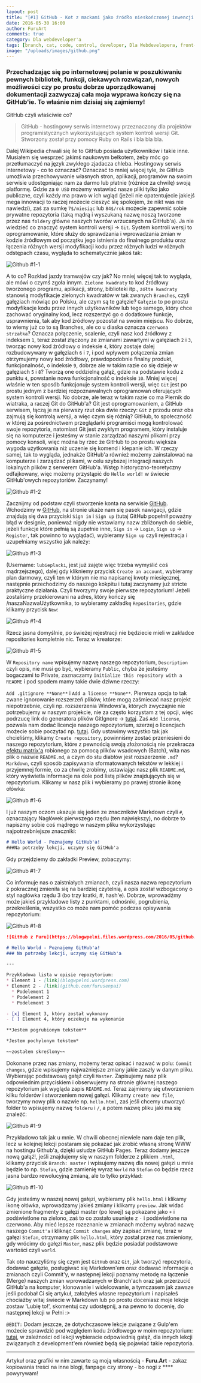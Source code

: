 ```yaml
---
layout: post
title: "[#1] GitHub - Kot z mackami jako źródło nieskończonej inwencji twórczej"
date: 2016-05-30 16:00
author: FuruArt
comments: true
category: Dla webdeveloper'a
tags: [branch, cat, code, control, developer, Dla Webdevelopera, front-end, gałęzie, git, github, kodowanie, kot, macki, managment, octopus, ośmiornica, package, system, version, webdeveloper]
image: "/uploads/images/github.png"
---
```

### Przechadzając się po internetowej polanie w poszukiwaniu pewnych bibliotek, funkcji, ciekawych rozwiązań, nowych możliwości czy po prostu dobrze uporządkowanej dokumentacji zazwyczaj cała moja wyprawa kończy się na GitHub'ie. To właśnie nim dzisiaj się zajmiemy!

<!--more-->

GitHub czyli właściwie co? 

> GitHub - hostingowy serwis internetowy przeznaczony dla projektów programistycznych wykorzystujących system kontroli wersji Git. Stworzony został przy pomocy Ruby on Rails i bla bla bla.

Dalej Wikipedia chwali się ile to GitHub posiada użytkowników i takie inne. Musiałem się wesprzeć jakimś naukowym bełkotem, żeby móc go przetłumaczyć na język zwykłego zjadacza chleba. Hostingowy serwis internetowy - co to oznaczać? Oznaczać to mniej więcej tyle, że GitHub umożliwia przechowywanie własnych stron, aplikacji, programów na swoim serwisie udostępniając nam za darmo lub płatnie (różnice za chwilę) swoją platformę. Gdzie za `0 USD` możemy wstawiać nasze pliki tylko jako publiczne, czyli każdy ma prawo w ich wgląd (jeżeli nie opatentujecie jakiejś mega innowacji to raczej możecie cieszyć się spokojem, że nikt was nie nawiedzi), zaś za sumkę `7$/miesiąc` lub `84$/rok` możecie zapewnić sobie prywatne repozytoria (taką mądrą i wyszukaną nazwę noszą tworzone przez nas `foldery` główne naszych tworów wrzucanych na GitHub'a). Ja nie wiedzieć co znaczyć system kontroli wersji -> `Git`. System kontroli wersji to oprogramowanie, które służy do sprawdzania i wprowadzania zmian w kodzie źródłowym od początku jego istnienia do finalnego produktu oraz łączenia różnych wersji modyfikacji kodu przez różnych ludzi w różnych odstępach czasu, wygląda to schematycznie jakoś tak:

![Github #1-1](https://blogwpelni.files.wordpress.com/2016/05/github1.png)

A to co? Rozkład jazdy tramwajów czy jak? No mniej więcej tak to wygląda, ale mówi o czymś zgoła innym. `Zielone kwadraty` to kod źródłowy tworzonego programu, aplikacji, strony, biblioteki itp., `żółte kwadraty` stanowią modyfikacje zielonych kwadratów w tak zwanych `Branches`, czyli gałęziach mówiąc po Polsku, ale czym są te gałęzie? `Gałęzie` to po prostu modyfikacje kodu przez innych użytkowników lub tego samego, który chce zachować oryginalny kod, lecz rozszerzyć go o dodatkowe funkcje, usprawnienia, tak aby kod źródłowy pozostał na swoim miejscu. No dobrze, to wiemy już co to są Branches, ale co u diaska oznacza `czerwona strzałka`? Oznacza połączenie, scalenie, czyli nasz kod źródłowy z indeksem `1`, teraz został złączony ze zmianami zawartymi w gałęziach `2` i `3`, tworząc nowy kod źródłowy o indeksie `4`, który zostaje dalej rozbudowywany w gałęziach `6` i `7`, i pod wpływem połączenia zmian otrzymujemy nowy kod źródłowy, prawdopodobnie finalny produkt, funkcjonalność, o indeksie `9`, dobrze ale w takim razie co się dzieje w gałęziach `5` i `8`? Tworzą one oddzielną gałąź, gdzie na podstawie kodu z punktu `4`, powstanie nowa funkcjonalność o indeksie `10`. Mniej więcej właśnie w ten sposób funkcjonuje system kontroli wersji, więc `Git` jest po prostu jednym z bardziej rozpoznawalnych oprogramowań oferujących system kontroli wersji. No dobrze, ale teraz w takim razie co ma Piernik do wiatraka, a raczej Git do GitHub'a? Git jest oprogramowaniem, a GitHub serwisem, łączą je na pierwszy rzut oka dwie rzeczy: `Git` z przodu oraz oba zajmują się kontrolą wersji, a więc czym się różnią? GitHub, to społeczność w której za pośrednictwem przeglądarki programiści mogą kontrolować swoje repozytoria, natomiast Git jest zwykłym programem, który instaluje się na komputerze i jesteśmy w stanie zarządzać naszymi plikami przy pomocy konsoli, więc można by rzec że GitHub to po prostu większa wygoda użytkowania niż uczenie się komend i klepanie ich. W rzeczy samej, tak to wygląda, jednakże GitHub'a również możemy zainstalować na komputerze i zarządzać plikami, w celu szybszej integracji naszych lokalnych plików z serwerem GitHub'a. Wstęp historyczno-teoretyczny odfajkowany, więc możemy przystąpić do `Hello world!` w świecie GitHub'owych repozytoriów. Zaczynamy!

![Github #1-2](https://blogwpelni.files.wordpress.com/2016/05/github2.png)

Zacznijmy od podstaw czyli stworzenie konta na serwisie [GitHub](http://github.com). Wchodzimy w [GitHub](http://github.com), na stronie ukaże nam się pasek nawigacji, gdzie znajdują się dwa przyciski `Sign in` i `Sign up` (tutaj GitHub popełnił poważny błąd w designie, ponieważ nigdy nie wstawiamy nazw zbliżonych do siebie, jeżeli funkcje które pełnią są zupełnie inne, `Sign in` -> `Login`, `Sign up` -> `Register`, tak powinno to wyglądać), wybieramy `Sign up` czyli rejestracja i uzupełniamy wszystko jak należy:

![Github #1-3](https://blogwpelni.files.wordpress.com/2016/05/github3.png)

(Username: `lubieplacki`, jest już zajęte więc trzeba wymyślić coś mądrzejszego), dalej gdy klikniemy przycisk `Create an account`, wybieramy plan darmowy, czyli ten w którym nie ma napisanej kwoty miesięcznej, następnie przechodzimy do naszego kokpitu i tutaj zaczynamy już stricte praktyczne działania. Czyli tworzymy swoje pierwsze repozytorium! Jeżeli zostaliśmy przekierowani na adres, który kończy się /naszaNazwaUżytkownika, to wybieramy zakładkę `Repositories`, gdzie klikamy przycisk `New`:

![Github #1-4](https://blogwpelni.files.wordpress.com/2016/05/github4.png)

Rzecz jasna domyślnie, po świeżej rejestracji nie będziecie mieli w zakładce repositories kompletnie nic. Teraz w kreatorze:

![Github #1-5](https://blogwpelni.files.wordpress.com/2016/05/github5.png)

W `Repository name` wpisujemy nazwę naszego repozytorium, `Description` czyli opis, nie musi go być, wybieramy `Public`, chyba że jesteśmy bogaczami to Private, zaznaczamy `Initialize this repository with a README` i pod spodem mamy takie dwie dziwne rzeczy:

`Add .gitignore **None**` i `Add a license **None**`. Pierwsza opcja to tak zwane ignorowanie rozszerzeń plików, które mogą zaśmiecać nasz projekt niepotrzebnie, czyli np. rozszerzenia Windows'a, których zwyczajnie nie potrzebujemy w naszym projekcie, nie za często korzystam z tej opcji, więc podrzucę link do generatora plików GitIgnore -> [tutaj](http://gitignore.io). Zaś `Add license`, pozwala nam dodać licencje naszego repozytorium, szerzej o licencjach możecie sobie poczytać np. [tutaj](https://pl.wikipedia.org/wiki/Licencja_oprogramowania). Gdy ustawimy wszystko tak jak chcieliśmy, klikamy `Create repository`, powinniśmy zostać przeniesieni do naszego repozytorium, które z pewnością swoją złożonością nie przekracza [efektu matrix'a](https://youtu.be/E8iWVUykvqk?t=2m29s) robionego za pomocą plików wsadowych (Batch), wita nas plik o nazwie `README.md`, a czym do stu diabłów jest rozszerzenie `.md`? `Markdown`, czyli sposób zapisywania sformatowanych tekstów w lekkiej i przyjemnej formie, co za chwilę zrobimy, ustawiając nasz plik `README.md`, który wyświetla informacje na dole pod listą plików znajdujących się w repozytorium. Klikamy w nasz plik i wybieramy po prawej stronie ikonę ołówka:

![Github #1-6](https://blogwpelni.files.wordpress.com/2016/05/github6.png)

I już naszym oczom ukazuje się jeden ze znaczników Markdown czyli `#`, oznaczający Nagłówek pierwszego rzędu (ten największy), no dobrze to napiszmy sobie coś mądrego w naszym pliku wykorzystując najpotrzebniejsze znaczniki:

```markdown
# Hello World - Poznajemy GitHub'a!
###Na potrzeby lekcji, uczymy się GitHub'a
```

Gdy przejdziemy do zakładki Preview, zobaczymy:

![Github #1-7](https://blogwpelni.files.wordpress.com/2016/05/github7.png)

Co informuje nas o zaistniałych zmianach, czyli nasza nazwa repozytorium z pokracznej zmieniła się na bardziej czytelnią, a opis został wzbogacony o styl nagłówka rzędu 3 (bo trzy kratki, #, hash'e). Dobrze, wprowadźmy może jakieś przykładowe listy z punktami, odnośniki, pogrubienia, przekreślenia, wszystko co może nam pomóc podczas opisywania repozytorium:

![Github #1-8](https://blogwpelni.files.wordpress.com/2016/05/github8.png)

```markdown
![GitHub z Furu](https://blogwpelni.files.wordpress.com/2016/05/github.png)

# Hello World - Poznajemy GitHub'a!
### Na potrzeby lekcji, uczymy się GitHub'a

---

Przykładowa lista w opisie repozytorium:
* Element 1 - [link](blogwpelni.wordpress.com)
* Element 2 - [link](github.com/furusenpai)
  * Podelement 1
  * Podelement 2
  * Podelement 3

- [x] Element 3, który został wykonany
- [ ] Element 4, który oczekuje na wykonanie

**Jestem pogrubionym tekstem**

*Jestem pochylonym tekstem*

~~zostałem skreślony~~
```

Dokonane przez nas zmiany, możemy teraz opisać i nazwać w polu: `Commit changes`, gdzie wpisujemy najważniejsze zmiany jakie zaszły w danym pliku. Wybierając podstawową gałąź czyli `Master`. Zapisujemy nasz plik odpowiednim przyciskiem i obserwujemy na stronie głównej naszego repozytorium jak wygląda zapis `README.md`. Teraz zajmiemy się utworzeniem kilku folderów i stworzeniem nowej gałęzi. Klikamy `create new file`, tworzymy nowy plik o nazwie np. `hello.html`, zaś jeśli chcemy utworzyć folder to wpisujemy nazwę `folderu` i `/`, a potem nazwę pliku jaki ma się znaleźć:

![Github #1-9](https://blogwpelni.files.wordpress.com/2016/05/github9.png)

Przykładowo tak jak u mnie. W chwili obecnej niewiele nam daje ten plik, lecz w kolejnej lekcji postaram się pokazać jak zrobić własną stronę WWW na hostingu Github'a, dzięki usłudze GitHub Pages. Teraz dodamy jeszcze nową gałąź!, jeśli znajdujemy się w naszym folderze z plikiem `.html`, klikamy przycisk `Branch: master` i wpisujemy nazwę dla nowej gałęzi u mnie będzie to np. `Stefan`, gdzie zamienię wyraz `World` na `Stefan` co będzie rzecz jasna bardzo rewolucyjną zmianą, ale to tylko przykład:

![Github #1-10](https://blogwpelni.files.wordpress.com/2016/05/github11.png)

Gdy jesteśmy w naszej nowej gałęzi, wybieramy plik `hello.html` i klikamy ikonę ołówka, wprowadzamy jakieś zmiany i klikamy `preview`. Jak widać zmienione fragmenty z gałęzi master (po lewej) są pokazane jako `+` i podświetlone na zielono, zaś to co zostało usunięte z `-` i podświetlone na czerwono. Aby mieć lepsze rozeznanie w zmianach możemy wybrać nazwę naszego `Commit'a` i kliknąć `Commit changes` aby zapisać zmianę, teraz w gałęzi `Stefan`, otrzymamy plik `hello.html`, który został przez nas zmieniony, gdy wrócimy do gałęzi `Master`, nasz plik będzie posiadał podstawowe wartości czyli `world`.

Tak oto nauczyliśmy się czym jest `GitHub` oraz `Git`, jak tworzyć repozytoria, dodawać gałęzie, posługiwać się Markdown'em oraz dodawać informacje o zmianach czyli Commit'y, w następnej lekcji poznamy metodę na łączenie (Merge) naszych zmian wprowadzanych w Branch'ach oraz jak przerzucić GitHub'a na komputer, klonowanie i widelcowanie, a tymczasem jak zawsze jeśli podobał Ci się artykuł, założyłeś własne repozytorium i napisałeś chociażby witaj świecie w Markdown lub po prostu doceniasz moje lekcje zostaw 'Lubię to!', skomentuj czy udostępnij, a na pewno to docenię, do następnej lekcji w Pełni :>

`@EDIT:` Dodam jeszcze, że dotychczasowe lekcje związane z Gulp'em możecie sprawdzić pod względem kodu źródłowego w moim repozytorium: [tutaj](https://github.com/FuruSenpai/GulpowanieZFuru), w zależności od lekcji wybieracie odpowiednią gałąź, dla innych lekcji związanych z development'em również będą się pojawiać takie repozytoria.

---

Artykuł oraz grafiki w nim zawarte są moją własnością - **Furu.Art** - zakaz kopiowania treści na inne blogi, fanpage czy strony - bo nogi z **** powyrywam!
